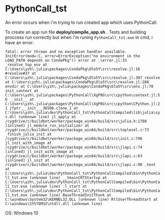 # PythonCall_tst

An error occurs when i'm trying to run created app which uses PythonCall.

To create an app run file **deploy/compile_app.sh** .
Tests and building proccess run correctly but when i'm runing `PythonCall_tst.exe` in cmd, i have an error:

`fatal: error thrown and no exception handler available.
InitError(mod=:C, error=ErrorException("no environment in the LOAD_PATH depends on CondaPkg"))
error at .\error.jl:33
_resolve_top_env at C:\Users\yzh\.julia\packages\CondaPkg\Olo5Y\src\resolve.jl:16
#resolve#37 at C:\Users\yzh\.julia\packages\CondaPkg\Olo5Y\src\resolve.jl:307
resolve at C:\Users\yzh\.julia\packages\CondaPkg\Olo5Y\src\resolve.jl:288
envdir at C:\Users\yzh\.julia\packages\CondaPkg\Olo5Y\src\env.jl:70
init_context at C:\Users\yzh\.julia\packages\PythonCall\XgP8G\src\cpython\context.jl:56
__init__ at C:\Users\yzh\.julia\packages\PythonCall\XgP8G\src\cpython\CPython.jl:21
jfptr___init___36506.clone_1 at C:\Users\yzh\.julia\dev\PythonCall_tst\PythonCallCompiled\lib\julia\sys.dll (unknown line)
jl_apply at /cygdrive/c/buildbot/worker/package_win64/build/src\julia.h:1788 [inlined]
jl_module_run_initializer at /cygdrive/c/buildbot/worker/package_win64/build/src\toplevel.c:73
_finish_julia_init at /cygdrive/c/buildbot/worker/package_win64/build/src\init.c:796
jl_init_with_image at /cygdrive/c/buildbot/worker/package_win64/build/src\jlapi.c:74 [inlined]
jl_init_with_image at /cygdrive/c/buildbot/worker/package_win64/build/src\jlapi.c:63 [inlined]
jl_init at /cygdrive/c/buildbot/worker/package_win64/build/src\jlapi.c:90
.text at C:\Users\yzh\.julia\dev\PythonCall_tst\PythonCallCompiled\bin\PythonCall_tst.exe (unknown line)
__tmainCRTStartup at C:\Users\yzh\.julia\dev\PythonCall_tst\PythonCallCompiled\bin\PythonCall_tst.exe (unknown line)
.l_start at C:\Users\yzh\.julia\dev\PythonCall_tst\PythonCallCompiled\bin\PythonCall_tst.exe (unknown line)
BaseThreadInitThunk at C:\windows\System32\KERNEL32.DLL (unknown line)
RtlUserThreadStart at C:\windows\SYSTEM32\ntdll.dll (unknown line)`

OS: Windows 10
